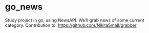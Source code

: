 # go_news
Study project in go, using NewsAPI. We'll grab news of some current category. Contribution to: https://github.com/NikitaSmall/grabber
